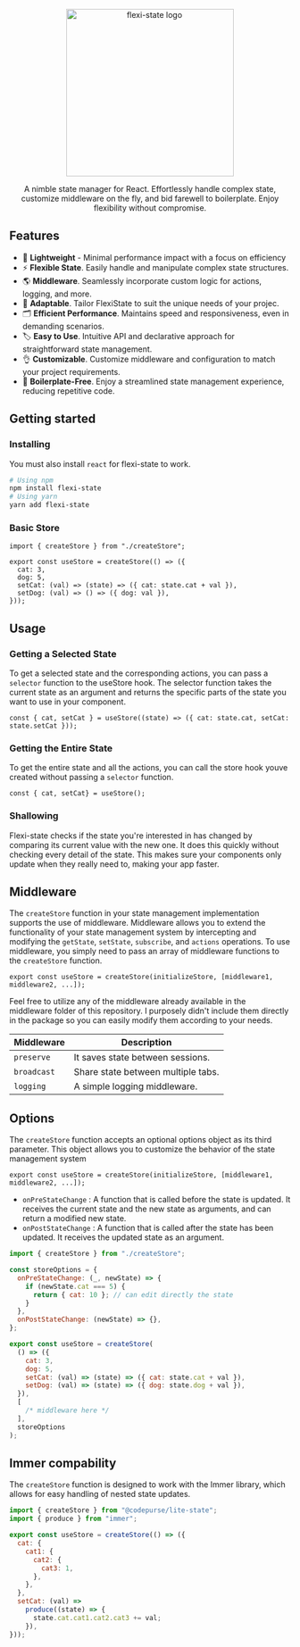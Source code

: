 <div align="center">

<a href="https://gowebly.org" target="_blank"><img width = "300px" alt="flexi-state logo" src="https://i.ibb.co/JjkD1b5/logonew-removebg-preview-1.png"></a>

<a name="readme-top"></a>

A nimble state manager for React. Effortlessly handle complex state, customize middleware on the fly, and bid farewell to boilerplate. Enjoy flexibility without compromise.

</div>

## Features

* 🔐 **Lightweight** - Minimal performance impact with a focus on efficiency
* ⚡ **Flexible State**. Easily handle and manipulate complex state structures.
* 🌎 **Middleware**. Seamlessly incorporate custom logic for actions, logging, and more.
* 🎨 **Adaptable**. Tailor FlexiState to suit the unique needs of your projec.
* 🗂️ **Efficient Performance**. Maintains speed and responsiveness, even in demanding scenarios.
* 🏷️ **Easy to Use**. Intuitive API and declarative approach for straightforward state management.
* 👌 **Customizable**. Customize middleware and configuration to match your project requirements.
* 🚀 **Boilerplate-Free**. Enjoy a streamlined state management experience, reducing repetitive code.


## Getting started

### Installing 

You must also install `react` for flexi-state to work.

```bash
# Using npm
npm install flexi-state
# Using yarn
yarn add flexi-state
```

### Basic Store

```tsx
import { createStore } from "./createStore";

export const useStore = createStore(() => ({
  cat: 3,
  dog: 5,
  setCat: (val) => (state) => ({ cat: state.cat + val }),
  setDog: (val) => () => ({ dog: val }),
}));

```

## Usage

### Getting a Selected State
To get a selected state and the corresponding actions, you can pass a `selector` function to the useStore hook. The selector function takes the current state as an argument and returns the specific parts of the state you want to use in your component.

```tsx
const { cat, setCat } = useStore((state) => ({ cat: state.cat, setCat: state.setCat }));
```

### Getting the Entire State
To get the entire state and all the actions, you can call the store hook youve created without passing a `selector` function.

```tsx
const { cat, setCat} = useStore();
```
### Shallowing
Flexi-state checks if the state you're interested in has changed by comparing its current value with the new one. It does this quickly without checking every detail of the state. This makes sure your components only update when they really need to, making your app faster.

## Middleware
The `createStore` function in your state management implementation supports the use of middleware. Middleware allows you to extend the functionality of your state management system by intercepting and modifying the `getState`, `setState`, `subscribe`, and `actions` operations.
To use middleware, you simply need to pass an array of middleware functions to the `createStore` function.

```tsx
export const useStore = createStore(initializeStore, [middleware1, middleware2, ...]);
```
Feel free to utilize any of the middleware already available in the middleware folder of this repository. I purposely didn't include them directly in the package so you can easily modify them according to your needs.

 Middleware                                                                                | Description                                         |
| ---------------------------------------------------------------------------------------- | --------------------------------------------------- |
| `preserve`                                                                               | It saves state between sessions.                    |
| `broadcast`                                                                              | Share state between multiple tabs.                  |
| `logging`                                                                                | A simple logging middleware.                        |


## Options
The `createStore` function accepts an optional options object as its third parameter. This object allows you to customize the behavior of the state management system

```tsx
export const useStore = createStore(initializeStore, [middleware1, middleware2, ...]);
```

- `onPreStateChange` : A function that is called before the state is updated. It receives the current state and the new state as arguments, and can return a modified new state.
- `onPostStateChange` : A function that is called after the state has been updated. It receives the updated state as an argument.

```jsx
import { createStore } from "./createStore";

const storeOptions = {
  onPreStateChange: (_, newState) => {
    if (newState.cat === 5) {
      return { cat: 10 }; // can edit directly the state 
    }
  },
  onPostStateChange: (newState) => {},
};

export const useStore = createStore(
  () => ({
    cat: 3,
    dog: 5,
    setCat: (val) => (state) => ({ cat: state.cat + val }),
    setDog: (val) => (state) => ({ dog: state.dog + val }),
  }),
  [
    /* middleware here */
  ],
  storeOptions
);

```
## Immer compability
The `createStore` function is designed to work with the Immer library, which allows for easy handling of nested state updates.

```jsx
import { createStore } from "@codepurse/lite-state";
import { produce } from "immer";

export const useStore = createStore(() => ({
  cat: {
    cat1: {
      cat2: {
        cat3: 1,
      },
    },
  },
  setCat: (val) =>
    produce((state) => {
      state.cat.cat1.cat2.cat3 += val;
    }),
}));

```


